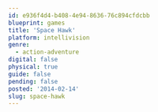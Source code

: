 ```yaml
---
id: e936f4d4-b408-4e94-8636-76c894cfdcbb
blueprint: games
title: 'Space Hawk'
platform: intellivision
genre:
  - action-adventure
digital: false
physical: true
guide: false
pending: false
posted: '2014-02-14'
slug: space-hawk
---
```

